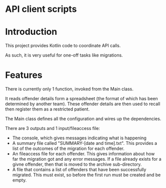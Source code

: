 # API client scripts

# Introduction
This project provides Kotlin code to coordinate API calls.

As such, it is very useful for one-off tasks like migrations.

# Features
There is currently only 1 function, invoked from the Main class.

It reads offender details form a spreadsheet (the format of which has been determined by another team).
These offender details are then used to recall then register them as a restricted patient.

The Main class defines all the configuration and wires up the dependencies.

There are 3 outputs and 1 input/fileaccess file:
* The console, which gives messages indicating what is happening
* A summary file called "SUMMARY-[date and time].txt". This provides a list of the outcomes of the migration for each offender.
* An fileaccess file for each offender. This gives information about how far the migration got and any error messages.
  If a file already exists for a givne offender, then that is moved to the archive sub-directory.
* A file that contains a list of offenders that have been successfully migrated. This must exist, so before the first run must be created and be empty.
